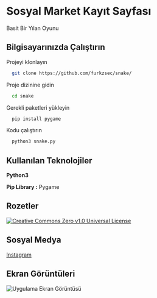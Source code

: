 
# Sosyal Market Kayıt Sayfası

Basit Bir Yılan Oyunu



## Bilgisayarınızda Çalıştırın

Projeyi klonlayın

```bash
  git clone https://github.com/furkzsec/snake/
```

Proje dizinine gidin

```bash
  cd snake
```

Gerekli paketleri yükleyin

```bash
  pip install pygame
```


Kodu çalıştırın

```bash
  python3 snake.py
```

  
## Kullanılan Teknolojiler

**Python3**

**Pip Library :** Pygame 

  
## Rozetler

[![Creative Commons Zero v1.0 Universal License](https://img.shields.io/badge/License-MIT-green.svg)](https://github.com/furkzsec/snake/blob/main/LICENSE)
## Sosyal Medya

  [Instagram](https://www.instagram.com/furkzsec)
## Ekran Görüntüleri

![Uygulama Ekran Görüntüsü](https://raw.githubusercontent.com/furkzsec/snake/main/snake.PNG)

  
